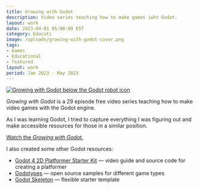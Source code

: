 ```yaml
---
title: Growing with Godot
description: Video series teaching how to make games iwht Godot.
layout: work
date: 2023-04-01 05:00:00 EST
category: Educati
image: /uploads/growing-with-godot-cover.png
tags:
- Games
- Educational
- featured
layout: work
period: Jan 2023 - May 2023
---
```


[![Growing with Godot below the Godot robot icon](/uploads/growing-with-godot-cover.png)](https://www.youtube.com/playlist?list=PL0qDutCc8IQgtUXLQB07H4miK6DPvtjTg)

_Growing with Godot_ is a 29 episode free video series teaching how to make video games with the Godot engine.

As I was learning Godot, I tried to capture everything I was figuring out and make accessible resources for those in a similar position.


[Watch the _Growing with Godot_.](https://www.youtube.com/playlist?list=PL0qDutCc8IQgtUXLQB07H4miK6DPvtjTg)

I also created some other Godot resources:

- [Godot 4 2D Platformer Starter Kit](https://brettchalupa.itch.io/godot-2d-platformer) — video guide and source code for creating a platformer
- [Godotypes](https://brettchalupa.itch.io/godotypes) — open source samples for different game types
- [Godot Skeleton](https://brettchalupa.itch.io/godot-skeleton) — flexible starter template
